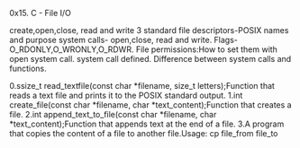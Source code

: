 0x15. C - File I/O

create,open,close, read and write
3 standard file descriptors-POSIX names and purpose
system calls- open,close, read and write.
Flags-O_RDONLY,O_WRONLY,O_RDWR.
File permissions:How to set them with open system call.
system call defined.
Difference between system calls and functions.

0.ssize_t read_textfile(const char *filename, size_t letters);Function that reads a text file and prints it to the POSIX standard output.
1.int create_file(const char *filename, char *text_content);Function that creates a file.
2.int append_text_to_file(const char *filename, char *text_content);Function that appends text at the end of a file.
3.A program that copies the content of a file to another file.Usage: cp file_from file_to
